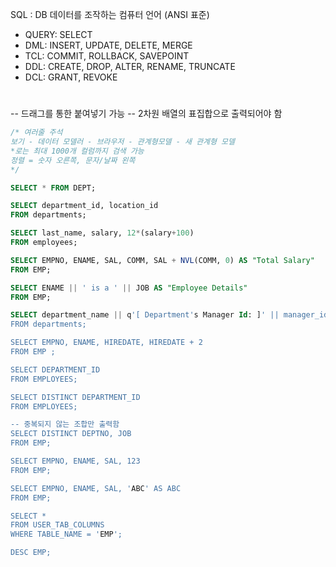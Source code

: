 SQL : DB 데이터를 조작하는 컴퓨터 언어
(ANSI 표준)

* QUERY: SELECT 
* DML: INSERT, UPDATE, DELETE, MERGE
* TCL: COMMIT, ROLLBACK, SAVEPOINT
* DDL: CREATE, DROP, ALTER, RENAME, TRUNCATE
* DCL: GRANT, REVOKE

#

-- 드래그를 통한 붙여넣기 가능
-- 2차원 배열의 표집합으로 출력되어야 함

```SQL
/* 여러줄 주석
보기 - 데이터 모델러 - 브라우저 - 관계형모델 - 새 관계형 모델
*로는 최대 1000개 컬럼까지 검색 가능
정렬 = 숫자 오른쪽, 문자/날짜 왼쪽
*/

SELECT * FROM DEPT;

SELECT department_id, location_id
FROM departments;

SELECT last_name, salary, 12*(salary+100)
FROM employees;

SELECT EMPNO, ENAME, SAL, COMM, SAL + NVL(COMM, 0) AS "Total Salary"
FROM EMP;

SELECT ENAME || ' is a ' || JOB AS "Employee Details"
FROM EMP;

SELECT department_name || q'[ Department's Manager Id: ]' || manager_id AS "Department and Manager"
FROM departments;

SELECT EMPNO, ENAME, HIREDATE, HIREDATE + 2 
FROM EMP ;

SELECT DEPARTMENT_ID
FROM EMPLOYEES;

SELECT DISTINCT DEPARTMENT_ID
FROM EMPLOYEES;

-- 중복되지 않는 조합만 출력함
SELECT DISTINCT DEPTNO, JOB
FROM EMP;

SELECT EMPNO, ENAME, SAL, 123
FROM EMP;

SELECT EMPNO, ENAME, SAL, 'ABC' AS ABC
FROM EMP;

SELECT *
FROM USER_TAB_COLUMNS
WHERE TABLE_NAME = 'EMP';

DESC EMP;
```
